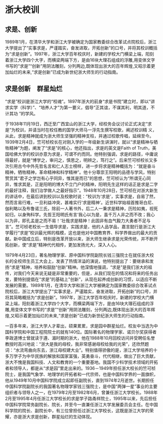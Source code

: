 # 浙大校训

## 求是、创新 ##

1989年1月，在清华大学和浙江大学被确定为国家教委综合改革试点院校后，浙江大学提出了“实事求是，严谨踏实，奋发进取，开拓创新”的口号，并将其校训概括为“求是创新”。1997年，浙江大学百年校庆时，新建的学校大门横梁上端，阳刻着浙江大学四个大字，而横梁两端下方，是由16块大理石组成的浮雕,用变体文字书写的“求是”“创新”用阴法雕刻，分列两边,既体现出浙大的百年辉煌,又昭示着更加灿烂的未来,“求是创新”已成为新世纪浙大师生的行动指南。 

## 求是创新　群星灿烂 ##

“求是”校训是浙江大学的“校魂”。1897年浙大的前身“求是书院”建立时，即以“讲求实学（科学）”、“培养人才”为第一要义，倡导“正其谊，不谋其利，明其道，不计其功 ”的学风。

于1938年11月19日，西迁至广西宜山的浙江大学，经校务会议讨论正式决定“求是”为校训，并请当时在校任教的国学大师马一浮先生撰写校歌，阐述校训精 义，从此，求是精神就成为浙大师生坚强的精神支柱，并通过校歌传唱，延绵至今。1939年2月4日，竺可桢校长在对刚入学的一年级新生讲演时，就以“求是精神与牺牲精神”为题，阐发了“求是”的核心，他还指出，求是的英文是Faith of Truth，美国哈佛大学的校训亦意为求是，可谓不约而同。他特别强调，求是的路径，中庸说得最好，就是“博学之，审问之，慎思之，明辨之，笃行之”。后来竺可桢校长又多次引用古今中外先哲名言和仁人志士榜样，进一步将求是精神概括为：“就是奋斗精神，牺牲精神，革命精神和科学精神”。他十分尊崇王阳明的品德与学风，特别赞赏其“君子之学岂有心乎同异，惟其是而已”的思想，竺可桢认为“所谓无心同异，惟求其是，正是阳明的博大不立门户的精神，阳明先生这样的话正是求是二字的最好注释，我们治学做人之最好指示”。1948年10月28日，竺可桢在对浙大新生的讲话中，在最后讲到校训以及校歌时说：“校训为‘求是’，实事求是，自易了然，然而言易行难，一旦利益冲突，甚难实行‘求是精神'。近世科学始祖首推哥白尼、伽利略以及布鲁诺三氏，除前一人著书外，后二人一秉求是精神，历险如夷，视死如归，以身殉科学。先哲王阳明氏有言‘我心以为是，虽千万人非之而不改；我心以为非，即孔孟是之而不易！’壮哉求是精神！此固非有血气毅力大勇者不足与言”。竺可桢老校长一生倡导求是，实践求是，他的人品学品，嘉言懿行是浙江大学履行“求是”校训最光辉的楷模，这也是他对中国教育界、科学界做出的最大的贡献。新中国成立后，特别是改革开放以来，浙大师生继承求是光荣传统，并不断开拓创新，使“求是”精神代代相传，更加发扬光大，深入人心。 　　

1979年4月23日，著名物理学家、原中国科学院副院长钱三强院士在就任浙大校长的全校师生员工大会上，发表了热情洋溢的演说，他特别提出了：要继承和发扬“求是”精神，培养和鼓励“创新”精神。他深情地强调，“求是”是我们浙大的祖传，对我们今天来说无疑是非常重要的，但是，从我们现在的情况和将来的任务出发，要特别提倡在“求是”的基础上"创新”，从现在起养成创新的习惯，以适应不断发展的需要。1989年1月，在清华大学和浙江大学被确定为国家教委综合改革试点院校后，浙江大学提出了“实事求是，严谨踏实，奋发进取，开拓创新”的口号，并将其简略概括为“求是创新”。1997年，浙江大学百年校庆时，新建的学校大门横梁上端，阳刻着浙江大学四个大字，而横梁两端下方，是由16块大理石组成的浮雕,用变体文字书写的“求是”“创新”用阴法雕刻，分列两边,既体现出浙大的百年辉煌,又昭示着更加灿烂的未来,“求是创新”已成为新世纪浙大师生的行动指南。

一百多年来，浙江大学人才辈出，硕果累累，求是园中群星灿烂。校友中当选为中国科学院和中国工程院院士的就有140位。国际著名的物理学家、诺贝尔奖获得者李政道博士曾就读于遵、湄时期的浙大，他在1988年10月回校访问并受聘任名誉教授时高兴地说：“浙大是我的母校，我非常感谢母校给我的光荣”，还欣然题词：“水流弯曲向东去，浙江母校建大业”。特别值得骄傲的是，浙江大学培养的十多万学子为中华民族的解放和国家富强，英勇奋斗，代代相继，做出了巨大贡献，浙大不愧是我国科技、人文和教育的一个重要基地。我国不少科学技术领域的开拓者和领导人，都是从“求是园”里走出来的。1936－1949年担任浙大校长的竺可桢院士，是我国气象学、地理学的开拓者和一代宗师，也是中国科学界的一面旗帜，他从1949年10月中国科学院成立起即任副院长，直到1974年2月逝世。长期担任中国科学院副院长的我国著名物理学家钱三强院士，是中国“两弹一星”事业的主要组织者与领导人之一，在1979年2月至1982年6月，曾兼任浙江大学校长。1988年2月至1995年4月任浙江大学校长的求是学子路甬祥院士，1995年以来，先后担任中国科学院常务副院长、院长，并至今一直兼任浙江大学发展委员会主任。在中国科学院的院长、副院长中，有三位曾担任过浙江大学校长，这既是浙江大学的荣耀，亦是浙大求是创新，群星灿烂的生动体现。